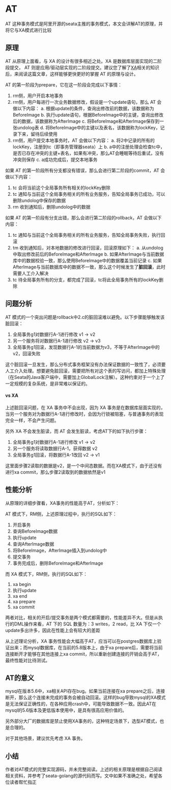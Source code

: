 # AT
AT 这种事务模式是阿里开源的seata主推的事务模式，本文会详解AT的原理，并将它与XA模式进行比较

## 原理
AT 从原理上面看，与 XA 的设计有很多相近之处。XA 是数据库层面实现的二阶段提交， AT 则是应用/驱动层实现的二阶段提交。建议您了解了[XA](./xa)相关的知识后，来阅读这篇文章，这样能够更快更好的掌握 AT 的原理与设计。

AT 的第一阶段为prepare，它在这一阶段会完成以下事情：
1. rm侧，用户开启本地事务
2. rm侧，用户每进行一次业务数据修改，假设是一个update语句，那么 AT 会做以下内容：
  a. 根据update的条件，查询出修改前的数据，该数据称为BeforeImage
  b. 执行update语句，根据BeforeImage中的主键，查询出修改后的数据，该数据称为AfterImage
  c. 将BeforeImage和AfterImage保存到一张undolog表
  d. 将BeforeImage中的主键以及表名，该数据称为lockKey，记录下来，留待后续使用
3. rm侧，用户提交本地事务时，AT 会做以下内容：
  a. 将2中记录的所有的lockKey，注册到tc（即事务管理器seata）上
  b. a中的注册处理会检查tc中，是否已存在冲突的主键+表名，如果有冲突，那么AT会睡眠等待后重试，没有冲突则保存
  c. a成功完成后，提交本地事务

如果 AT 的第一阶段所有分支都没有错误，那么会进行第二阶段的commit，AT 会做以下内容：
1. tc 会将当前这个全局事务所有相关的lockKey删除
2. tc 通知与当前这个全局事务相关的所有业务服务，告知全局事务已成功，可以删除undolog中保存的数据
3. rm 收到通知后，删除undolog中的数据

如果 AT 的第一阶段有分支出错，那么会进行第二阶段的rollback，AT 会做以下内容：
1. tc 通知与当前这个全局事务相关的所有业务服务，告知全局事务失败，执行回滚
2. tm 收到通知后，对本地数据的修改进行回滚，回滚原理如下：
  a. 从undolog中取出修改前后的BeforeImage和AfterImage
  b. 如果AfterImage与当前数据库中的数据校验一致，那么使用BeforeImage中的数据覆盖当前记录
  c. 如果AfterImage与当前数据库中的数据不一致，那么这个时候发生了**脏回滚**，此时需要人工介入解决
3. tc 待全局事务所有的分支，都完成了回滚，tc将此全局事务所有的lockKey删除

## 问题分析
AT 模式的一个突出问题是rollback中2.c的脏回滚难以避免。以下步骤能够触发该脏回滚：
1. 全局事务g1对数据行A-1进行修改 v1 -> v2
2. 另一个服务将对数据行A-1进行修改 v2 -> v3
3. 全局事务g1回滚，发现数据行A-1的当前数据为v3，不等于AfterImage中的v2，回滚失败

这个脏回滚一旦发生，那么分布式事务框架没有办法保证数据的一致性了，必须要人工介入处理。想要避免脏回滚，需要把所有对这个表的写访问，都加上特殊处理（在Seata的Java客户端中，需要加上GlobalLock注解）。这种约束对于一个上了一定规模的复杂系统，是非常难以保证的。

#### vs XA
上述脏回滚问题，在 XA 事务中不会出现，因为 XA 事务是在数据库层面实现的，当另一个服务对为数据行A-1进行修改时，会因为行锁被阻塞，与普通事务的表现完全一样，不会产生问题。

另外 XA 不会发生脏读，而 AT 会发生脏读，考虑AT下的如下执行步骤：
1. 全局事务g1对数据行A-1进行修改 v1 -> v2
2. 另一个服务将读取数据行A-1，获得数据 v2
3. 全局事务g1回滚，将数据行A-1改回 v2 -> v1

这里面步骤2读取的数据是v2，是一个中间态数据。而在XA模式下，由于还没有进行xa commit，那么步骤2读取到的数据依然是v1

## 性能分析
从原理的详细步骤看，XA事务的性能高于AT，分析如下：

AT 模式下，RM侧，上述原理过程中，执行的SQL如下：
1. 开启事务
2. 查询BeforeImage数据
3. 执行update
4. 查询AfterImage数据
5. 将BeforeImage，AfterImage插入到undolog中
6. 提交事务
7. 事务完成后，删除BeforeImage和AfterImage

而 XA 模式下，RM侧，执行的SQL如下：
1. xa begin
2. 执行update
3. xa end
4. xa prepare
5. xa commit

两者对比，相关的开启/提交事务是两个模式都需要的，性能差异不大。但是从执行的DML操作来看，AT 下的 SQL 数量为：3 writes，2 read，比 XA 下仅一个update多出许多，因此在性能上会有较大的差距

从上述理论分析，XA 事务性能会大幅高于AT，应当可以在postgres数据库上验证出来；而mysql数据库，在当前的5.8版本上，由于xa prepare后，需要将当前连接断开才能够在其他连接上xa commit，所以重新创建连接的开销会高于AT，最终性能对比待测试。

## AT的意义
mysql在版本5.6中，xa相关API存在bug。如果当前连接在xa prepare之后，连接断开，那么这个连接未完成的事务会被自动回滚。这样的bug导致mysql的XA模式是无法保证正确性的，在各种应用crash中，可能导致数据不一致。因此AT在mysql的5.6版本及更低版本使用中，是具有很高应用价值的。

另外部分大厂的数据库是禁止使用XA事务的，这种特定场景下，选型AT模式，也是合理的。

对于其他场景，建议优先考虑 XA 事务。

## 小结
作者对AT模式的完整实现源码，并未完整阅读。上述的相关原理是根据自己阅读相关资料，并参考了seata-golang的源代码而写。文中如果不准确之处，希望各位读者帮忙指正
